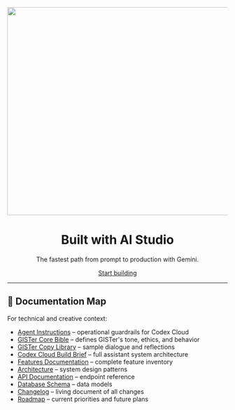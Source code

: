 <div align="center">

<img width="1200" height="475" alt="GHBanner" src="https://github.com/user-attachments/assets/0aa67016-6eaf-458a-adb2-6e31a0763ed6" />

  <h1>Built with AI Studio</h2>

  <p>The fastest path from prompt to production with Gemini.</p>

  <a href="https://aistudio.google.com/apps">Start building</a>

</div>

---

## 🧩 Documentation Map

For technical and creative context:

- [Agent Instructions](AGENT_INSTRUCTIONS.md) – operational guardrails for Codex Cloud
- [GISTer Core Bible](docs/GISTer_Core_Bible.md) – defines GISTer's tone, ethics, and behavior
- [GISTer Copy Library](docs/assistant_copy_library.md) – sample dialogue and reflections
- [Codex Cloud Build Brief](docs/Codex%20Cloud%20Build%20Brief%20%E2%80%9CGISTer%E2%80%9D%20Assistant.md) – full assistant system architecture
- [Features Documentation](docs/FEATURES.md) – complete feature inventory
- [Architecture](docs/ARCHITECTURE.md) – system design patterns
- [API Documentation](docs/API.md) – endpoint reference
- [Database Schema](docs/DATABASE.md) – data models
- [Changelog](docs/CHANGELOG.md) – living document of all changes
- [Roadmap](docs/ROADMAP.md) – current priorities and future plans
